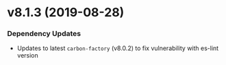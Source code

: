 # v8.1.3 (2019-08-28)
### Dependency Updates
* Updates to latest `carbon-factory` (v8.0.2) to fix vulnerability with es-lint version


